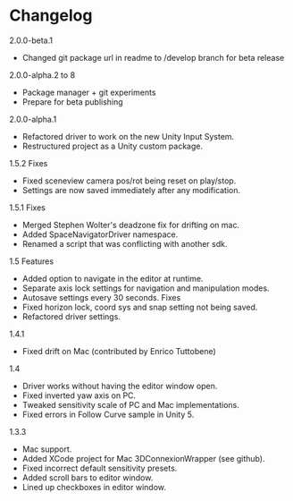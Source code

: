 # Changelog

2.0.0-beta.1
- Changed git package url in readme to /develop branch for beta release

2.0.0-alpha.2 to 8  
- Package manager + git experiments
- Prepare for beta publishing

2.0.0-alpha.1
- Refactored driver to work on the new Unity Input System.
- Restructured project as a Unity custom package.

1.5.2
Fixes
- Fixed sceneview camera pos/rot being reset on play/stop.
- Settings are now saved immediately after any modification.

1.5.1
Fixes
- Merged Stephen Wolter's deadzone fix for drifting on mac.
- Added SpaceNavigatorDriver namespace.
- Renamed a script that was conflicting with another sdk.

1.5
Features
- Added option to navigate in the editor at runtime.
- Separate axis lock settings for navigation and manipulation modes.
- Autosave settings every 30 seconds.
Fixes
- Fixed horizon lock, coord sys and snap setting not being saved.
- Refactored driver settings.

1.4.1
- Fixed drift on Mac (contributed by Enrico Tuttobene)

1.4
- Driver works without having the editor window open.
- Fixed inverted yaw axis on PC.
- Tweaked sensitivity scale of PC and Mac implementations.
- Fixed errors in Follow Curve sample in Unity 5.

1.3.3
- Mac support.
- Added XCode project for Mac 3DConnexionWrapper (see github).
- Fixed incorrect default sensitivity presets.
- Added scroll bars to editor window.
- Lined up checkboxes in editor window.